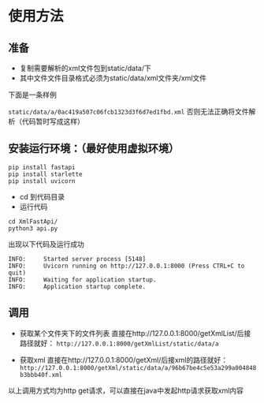 # 使用方法

## 准备

- 复制需要解析的xml文件包到static/data/下
- 其中文件文件目录格式必须为static/data/xml文件夹/xml文件

下面是一条样例

```static/data/a/0ac419a507c06fcb1323d3f6d7ed1fbd.xml```
否则无法正确将文件解析（代码暂时写成这样）

## 安装运行环境：（最好使用虚拟环境）

``` 
pip install fastapi
pip install starlette
pip install uvicorn
```
- cd 到代码目录
- 运行代码

``` 
cd XmlFastApi/
python3 api.py
```
出现以下代码及运行成功
```
INFO:     Started server process [5148]
INFO:     Uvicorn running on http://127.0.0.1:8000 (Press CTRL+C to quit)
INFO:     Waiting for application startup.
INFO:     Application startup complete.
```

## 调用
+ 获取某个文件夹下的文件列表 直接在http://127.0.0.1:8000/getXmlList/后接路径就好：
`http://127.0.0.1:8000/getXmlList/static/data/a`


+ 获取xml 直接在http://127.0.0.1:8000/getXml/后接xml的路径就好：
`http://127.0.0.1:8000/getXml/static/data/a/96b67be4c5e53a299a004848b3bbb40f.xml`


以上调用方式均为http get请求，可以直接在java中发起http请求获取xml内容
